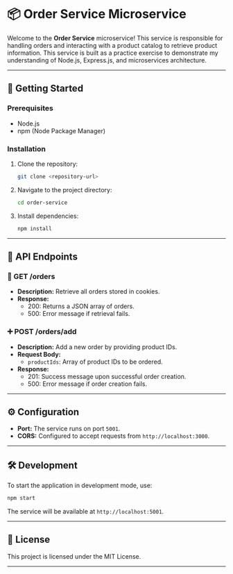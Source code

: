 # 📦 Order Service Microservice

Welcome to the **Order Service** microservice! This service is responsible for handling orders and interacting with a product catalog to retrieve product information. This service is built as a practice exercise to demonstrate my understanding of Node.js, Express.js, and microservices architecture.

---

## 🚀 Getting Started

### Prerequisites
- Node.js
- npm (Node Package Manager)

### Installation

1. Clone the repository:
   ```bash
   git clone <repository-url>
   ```
2. Navigate to the project directory:
   ```bash
   cd order-service
   ```
3. Install dependencies:
   ```bash
   npm install
   ```

---

## 📜 API Endpoints

### 🎯 GET /orders

- **Description:** Retrieve all orders stored in cookies.
- **Response:**
  - 200: Returns a JSON array of orders.
  - 500: Error message if retrieval fails.

### ➕ POST /orders/add

- **Description:** Add a new order by providing product IDs.
- **Request Body:**
  - `productIds`: Array of product IDs to be ordered.
- **Response:**
  - 201: Success message upon successful order creation.
  - 500: Error message if order creation fails.

---

## ⚙️ Configuration

- **Port:** The service runs on port `5001`.
- **CORS:** Configured to accept requests from `http://localhost:3000`.

---

## 🛠️ Development

To start the application in development mode, use:

```bash
npm start
```

The service will be available at `http://localhost:5001`.

---

## 📝 License

This project is licensed under the MIT License.

---